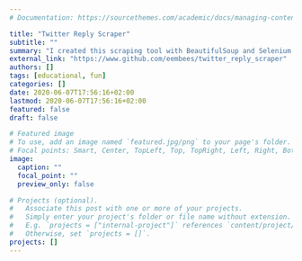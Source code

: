 ```yaml
---
# Documentation: https://sourcethemes.com/academic/docs/managing-content/

title: "Twitter Reply Scraper"
subtitle: ""
summary: "I created this scraping tool with BeautifulSoup and Selenium to scrape replies to Tweets for subsequent sentiment analysis."
external_link: "https://www.github.com/eembees/twitter_reply_scraper"
authors: []
tags: [educational, fun]
categories: []
date: 2020-06-07T17:56:16+02:00
lastmod: 2020-06-07T17:56:16+02:00
featured: false
draft: false

# Featured image
# To use, add an image named `featured.jpg/png` to your page's folder.
# Focal points: Smart, Center, TopLeft, Top, TopRight, Left, Right, BottomLeft, Bottom, BottomRight.
image:
  caption: ""
  focal_point: ""
  preview_only: false

# Projects (optional).
#   Associate this post with one or more of your projects.
#   Simply enter your project's folder or file name without extension.
#   E.g. `projects = ["internal-project"]` references `content/project/deep-learning/index.md`.
#   Otherwise, set `projects = []`.
projects: []
---
```

